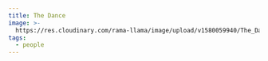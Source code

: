 ```yaml
---
title: The Dance
image: >-
  https://res.cloudinary.com/rama-llama/image/upload/v1580059940/The_Dance_hikeb5.jpg
tags:
  - people
---
```


